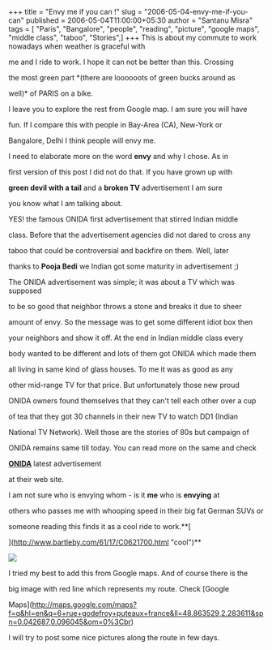 +++
title = "Envy me if you can !"
slug = "2006-05-04-envy-me-if-you-can"
published = 2006-05-04T11:00:00+05:30
author = "Santanu Misra"
tags = [ "Paris", "Bangalore", "people", "reading", "picture", "google maps", "middle class", "taboo", "Stories",]
+++
This is about my commute to work nowadays when weather is graceful with
me and I ride to work. I hope it can not be better than this. Crossing
the most green part *(there are loooooots of green bucks around as
well)* of PARIS on a bike.

  

I leave you to explore the rest from Google map. I am sure you will have
fun. If I compare this with people in Bay-Area (CA), New-York or
Bangalore, Delhi I think people will envy me.  
I need to elaborate more on the word **envy** and why I chose. As in
first version of this post I did not do that. If you have grown up with
**green devil with a tail** and a **broken TV** advertisement I am sure
you know what I am talking about.

  

YES! the famous ONIDA first advertisement that stirred Indian middle
class. Before that the advertisement agencies did not dared to cross any
taboo that could be controversial and backfire on them. Well, later
thanks to **Pooja Bedi** we Indian got some maturity in advertisement ;)

  

The ONIDA advertisement was simple; it was about a TV which was supposed
to be so good that neighbor throws a stone and breaks it due to sheer
amount of envy. So the message was to get some different idiot box then
your neighbors and show it off. At the end in Indian middle class every
body wanted to be different and lots of them got ONIDA which made them
all living in same kind of glass houses. To me it was as good as any
other mid-range TV for that price. But unfortunately those new proud
ONIDA owners found themselves that they can't tell each other over a cup
of tea that they got 30 channels in their new TV to watch DD1 (Indian
National TV Network). Well those are the stories of 80s but campaign of
ONIDA remains same till today. You can read more on the same and check
**[ONIDA](http://www.truthatonida.com/ "ONIDA")** latest advertisement
at their web site.

  

I am not sure who is envying whom - is it **me** who is **envying** at
others who passes me with whooping speed in their big fat German SUVs or
someone reading this finds it as a cool ride to work.**[  
](http://www.bartleby.com/61/17/C0621700.html "cool")**

  

[![](../images/thumbnails/2006-05-04-envy-me-if-you-can-my-cycle-route1.jpg)](../images/2006-05-04-envy-me-if-you-can-my-cycle-route1.jpg)

I tried my best to add this from Google maps. And of course there is the
big image with red line which represents my route. Check [Google
Maps](http://maps.google.com/maps?f=q&hl=en&q=6+rue+godefroy+puteaux+france&ll=48.863529,2.283611&spn=0.042687,0.096045&om=0%3Cbr)
I will try to post some nice pictures along the route in few days.
